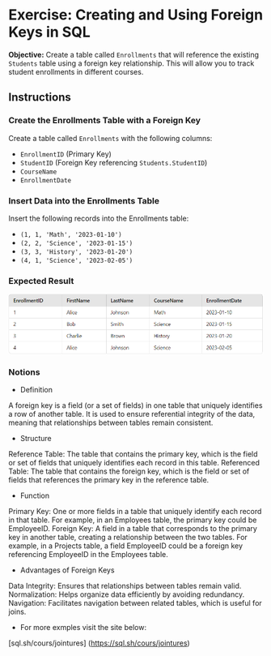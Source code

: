 # Exercise: Creating and Using Foreign Keys in SQL

**Objective:** Create a table called `Enrollments` that will reference the existing `Students` table using a foreign key relationship. This will allow you to track student enrollments in different courses.

## Instructions

### Create the Enrollments Table with a Foreign Key

Create a table called `Enrollments` with the following columns:
- `EnrollmentID` (Primary Key)
- `StudentID` (Foreign Key referencing `Students.StudentID`)
- `CourseName`
- `EnrollmentDate`

### Insert Data into the Enrollments Table
Insert the following records into the Enrollments table:

- `(1, 1, 'Math', '2023-01-10')`
- `(2, 2, 'Science', '2023-01-15')`
- `(3, 3, 'History', '2023-01-20')`
- `(4, 1, 'Science', '2023-02-05')`

### Expected Result

![alt text](image.png)

### Notions
- Definition

A foreign key is a field (or a set of fields) in one table that uniquely identifies a row of another table. It is used to ensure referential integrity of the data, meaning that relationships between tables remain consistent.

- Structure

Reference Table: The table that contains the primary key, which is the field or set of fields that uniquely identifies each record in this table.
Referenced Table: The table that contains the foreign key, which is the field or set of fields that references the primary key in the reference table.

- Function

Primary Key: One or more fields in a table that uniquely identify each record in that table. For example, in an Employees table, the primary key could be EmployeeID.
Foreign Key: A field in a table that corresponds to the primary key in another table, creating a relationship between the two tables. For example, in a Projects table, a field EmployeeID could be a foreign key referencing EmployeeID in the Employees table.

- Advantages of Foreign Keys

Data Integrity: Ensures that relationships between tables remain valid.
Normalization: Helps organize data efficiently by avoiding redundancy.
Navigation: Facilitates navigation between related tables, which is useful for joins.

- For more exmples visit the site below: 

 [sql.sh/cours/jointures] (https://sql.sh/cours/jointures)